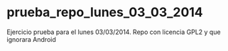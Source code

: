 prueba_repo_lunes_03_03_2014
============================

Ejercicio prueba para el lunes 03/03/2014. Repo con licencia GPL2 y que ignorara Android
